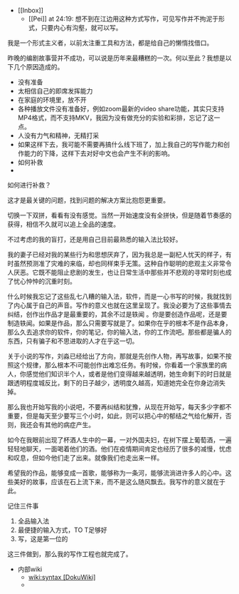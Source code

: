 - [[Inbox]]
    - [[Pei]] at 24:19: 想不到在江边用这种方式写作，可见写作并不拘泥于形式，只要内心有沟壑，就可以写。

我是一个形式主义者，以前太注重工具和方法，都是给自己的懒惰找借口。

昨晚的编剧故事营并不成功，可以说是历年来最糟糕的一次。何以至此？我想是以下几个原因造成的。

- 没有准备
- 太相信自己的即席发挥能力
- 在家庭的环境里，放不开
- 各种播放文件没有准备好，例如zoom最新的video share功能，其实只支持MP4格式，而不支持MKV，我因为没有做充分的实验和彩排，忘记了这一点。
- 人没有力气和精神，无精打采
- 如果这样下去，我可能不需要再搞什么线下班了，加上我自己的写作能力和创作能力的下降，这样下去对好中文也会产生不利的影响。
- 如何补救
- 

如何进行补救？

这才是最关键的问题，找到问题的解决方案比抱怨更重要。

切换一下双拼，看看有没有感觉。当然一开始速度没有全拼快，但是随着节奏感的获得，相信不久就可以追上全品的速度。

不过考虑的我的盲打，还是用自己目前最熟悉的输入法比较好。

我的妻子已经对我的某些行为和思想厌弃了，因为我总是一副杞人忧天的样子，有时虽然预测准了灾难的来临，却也同样束手无策。这种自作聪明的悲观主义非常令人厌恶。它既不能阻止悲剧的发生，也让日常生活中那些并不悲观的寻常时刻也成了忧心忡忡的沉重时刻。

什么时候我忘记了这些乱七八糟的输入法，软件，而是一心书写的时候，我就找到了内心属于自己的声音。写作的意义也就在这里呈现了。我没必要为了这些事情去纠结，创作出作品才是最重要的，其余不过是轶闻 。你是要创造作品呢，还是要制造轶闻。如果是作品，那么只需要写就是了。如果你在乎的根本不是作品本身，那么久去追求你的软件，你的笔记，你的输入法，你的工作流吧。那些都是骗人的东西，只有骗子和不思进取的人才在乎这一切。

关于小说的写作，刘淼已经给出了方向，那就是先创作人物，再写故事，如果不按照这个规律，那么根本不i可能创作出难忘任务。有时候，你看着一个家族里的病人，你感觉他们知识半个人，或者是他们变得越来越透明，她生命剩下的时日就是跟透明程度城反比，剩下的日子越少，透明度久越高，知道她完全在你身边消失掉。

那么我也开始写我的小说吧，不要再纠结和犹豫，从现在开始写，每天多少字都不重要，但是每天至少要写三个小时，如此，则可以把心中的郁结之气给化解开，否则，我还会有其他的病症产生。

如今在我眼前出现了杯酒人生中的一幕，一对外国夫妇，在树下摆上葡萄酒，一遍轻轻地聊天，一面喝着他们的酒。他们在疫情期间肯定也经历了很多的减慢，忧虑和叹息，但如今他们走了出来。就像我们也走出来一样。

希望我的作品，能够变成一首歌，能够称为一条河，能够流淌进许多人的心中。这些美好的故事，应该在石上流下来，而不是这么随风飘去。我写作的意义就在于此。

记住三件事

1. 全品输入法
2. 最便捷的输入方式，TO T足够好
3. 写，这是第一位的

这三件做到，那么我的写作工程也就完成了。
- 内部wiki
    - [wiki:syntax [DokuWiki]](http://10.0.0.4/dokuwiki/doku.php?id=wiki:syntax)
    - 
